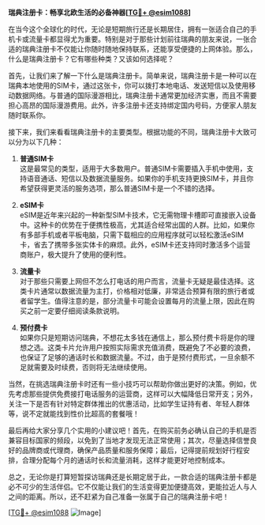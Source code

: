 **瑞典注册卡：畅享北欧生活的必备神器[[TG💪+ @esim1088](https://t.me/s/esim1088)]**

在当今这个全球化的时代，无论是短期旅行还是长期居住，拥有一张适合自己的手机卡或流量卡都显得尤为重要。特别是对于那些计划前往瑞典的朋友来说，一张合适的瑞典注册卡不仅能让你随时随地保持联系，还能享受便捷的上网体验。那么，什么是瑞典注册卡？它有哪些种类？又该如何选择呢？

首先，让我们来了解一下什么是瑞典注册卡。简单来说，瑞典注册卡是一种可以在瑞典本地使用的SIM卡，通过这张卡，你可以拨打本地电话、发送短信以及使用移动数据网络。与普通的国际漫游相比，瑞典注册卡通常更加经济实惠，而且不需要担心高昂的国际漫游费用。此外，许多注册卡还支持绑定国内号码，方便家人朋友随时联系你。

接下来，我们来看看瑞典注册卡的主要类型。根据功能的不同，瑞典注册卡大致可以分为以下几种：

1. **普通SIM卡**  
   这是最常见的类型，适用于大多数用户。普通SIM卡需要插入手机中使用，支持语音通话、短信以及数据流量服务。如果你的手机支持更换SIM卡，并且你希望获得更灵活的服务选项，那么普通SIM卡是一个不错的选择。

2. **eSIM卡**  
   eSIM是近年来兴起的一种新型SIM卡技术，它无需物理卡槽即可直接嵌入设备中。这种卡的优势在于便携性极高，尤其适合经常出国的人群。比如，如果你有多部手机或者平板电脑，只需下载相应的应用程序就可以轻松激活eSIM卡，省去了携带多张实体卡的麻烦。此外，eSIM卡还支持同时激活多个运营商账户，极大提升了使用的便利性。

3. **流量卡**  
   对于那些只需要上网但不怎么打电话的用户而言，流量卡无疑是最佳选择。这类卡片通常以数据流量为主打，价格相对低廉，非常适合预算有限的旅行者或者留学生。值得注意的是，部分流量卡可能会设置每月的流量上限，因此在购买之前一定要仔细阅读条款说明。

4. **预付费卡**  
   如果你只是短期访问瑞典，不想花太多钱在通信上，那么预付费卡将是你的理想之选。这类卡片允许用户按照实际需求充值消费，既避免了不必要的浪费，也保证了足够的通话时长和数据流量。不过，由于是预付费形式，一旦余额不足就需要及时续费，否则将无法继续使用。

当然，在挑选瑞典注册卡时还有一些小技巧可以帮助你做出更好的决策。例如，优先考虑那些提供免费接打电话服务的运营商，这样可以大幅降低日常开支；另外，关注一下是否有针对特定群体推出的优惠活动，比如学生证持有者、年轻人群体等，说不定就能找到性价比超高的套餐哦！

最后再给大家分享几个实用的小建议吧！首先，在购买前务必确认自己的手机是否兼容目标国家的频段，以免到了当地才发现无法正常使用；其次，尽量选择信誉良好的品牌商或代理商，确保产品质量和服务保障；最后，记得提前规划好行程安排，合理分配每个月的通话时长和流量消耗，这样才能更好地控制成本。

总之，无论你是打算短暂探访瑞典还是长期定居于此，一款合适的瑞典注册卡都是必不可少的生活伴侣。它不仅能让我们的生活变得更加便捷高效，更能拉近人与人之间的距离。所以，还不赶紧为自己准备一张属于自己的瑞典注册卡吧！

[[TG💪+ @esim1088](https://t.me/s/esim1088) ![Image](https://i.postimg.cc/4NQfJmqS/Snipaste-2025-05-13-00-14-12.png)]
